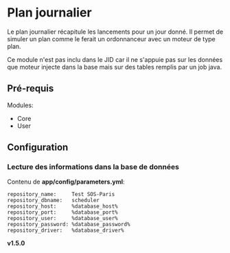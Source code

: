 Plan journalier 
===============

Le plan journalier récapitule les lancements pour un jour donné. Il permet de simuler un plan comme le ferait un ordonnanceur avec un moteur de type plan.

Ce module n'est pas inclu dans le JID car il ne s'appuie pas sur les données que moteur injecte dans la base mais sur des tables remplis par un job java.

Pré-requis
----------
Modules:
- Core
- User

Configuration
-------------

### Lecture des informations dans la base de données

Contenu de **app/config/parameters.yml**:

    repository_name:     Test SOS-Paris
    repository_dbname:   scheduler
    repository_host:     %database_host%
    repository_port:     %database_port%
    repository_user:     %database_user%
    repository_password: %database_password%
    repository_driver:   %database_driver%

__v1.5.0__